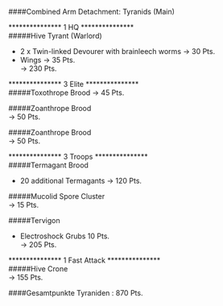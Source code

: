 ####Combined Arm Detachment: Tyranids (Main)  

***************  1 HQ ***************  
#####Hive Tyrant (Warlord)  
 + 2 x Twin-linked Devourer with brainleech worms -> 30 Pts.  
 + Wings -> 35 Pts.  
 -> 230 Pts.  

***************  3 Elite ***************  
#####Toxothrope Brood
 -> 45 Pts.  
 
#####Zoanthrope Brood  
 -> 50 Pts.  

#####Zoanthrope Brood  
 -> 50 Pts.  

***************  3 Troops ***************  
#####Termagant Brood
 + 20 additional Termagants
 -> 120 Pts.  

#####Mucolid Spore Cluster  
 -> 15 Pts.  

#####Tervigon 
 + Electroshock Grubs 10 Pts.  
 -> 205 Pts.  

***************  1 Fast Attack ***************  
#####Hive Crone  
-> 155 Pts.

####Gesamtpunkte Tyraniden : 870 Pts.
